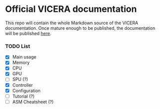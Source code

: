 # Official VICERA documentation

This repo will contain the whole Markdown source of the VICERA documentation.
Once mature enough to be published, the documentation will be published [here](https://h3liu.ml/vicera/docs).

### TODO List

 - [X] Main usage
 - [X] Memory
 - [X] CPU
 - [X] GPU
 - [ ] SPU (?)
 - [X] Controller
 - [X] Configuration
 - [ ] Tutorial (?)
 - [ ] ASM Cheatsheet (?)
